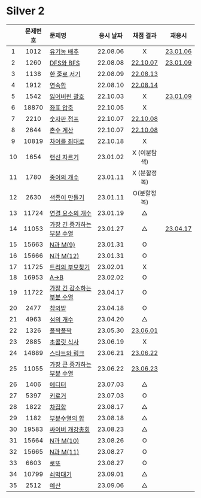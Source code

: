 # Silver 2

|     | 문제번호 | 문제명                                   | 응시 날짜 |           채점 결과           |            재응시             |
| :-: | :------: | :--------------------------------------- | :-------: | :---------------------------: | :---------------------------: |
|  1  |   1012   | [유기농 배추](./1012.js)                 | 22.08.06  |               X               | [23.01.06](./replay/1012.js)  |
|  2  |   1260   | [DFS와 BFS](./1260.js)                   | 22.08.08  |   [22.10.07](./1260_re.js)    | [23.01.09](./replay/1260.js)  |
|  3  |   1138   | [한 줄로 서기](./1138.js)                | 22.08.09  |   [22.08.13](./1138_re.js)    |
|  4  |   1912   | [연속합](./1912.js)                      | 22.08.10  |   [22.08.14](./1912_re.js)    |
|  5  |   1542   | [잃어버린 괄호](./1542.js)               | 22.10.03  |               X               | [23.01.09](./replay/1542.js)  |
|  6  |  18870   | [좌표 압축](./18870.js)                  | 22.10.05  |               X               |
|  7  |   2210   | [숫자판 점프](./2210.js)                 | 22.10.07  |   [22.10.08](./2210_re.js)    |
|  8  |   2644   | [촌수 계산](./2644.js)                   | 22.10.07  |   [22.10.08](./2644_re.js)    |
|  9  |  10819   | [차이를 최대로](./10819.js)              | 22.10.18  |               X               |
| 10  |   1654   | [랜선 자르기](./1654.js)                 | 23.01.02  |         X (이분탐색)          |
| 11  |   1780   | [종이의 개수](./1780.js)                 | 23.01.11  |         X (분할정복)          |
| 12  |   2630   | [색종이 만들기](./2630.js)               | 23.01.11  |          O(분할정복)          |
| 13  |  11724   | [연결 요소의 개수](./11724.js)           | 23.01.19  |               △               |
| 14  |  11053   | [가장 긴 증가하는 부분 수열](./11053.js) | 23.01.27  |               △               | [23.04.17](./replay/11053.js) |
| 15  |  15663   | [N과 M(9)](./15663.js)                   | 23.01.31  |               O               |
| 16  |  15666   | [N과 M(12)](./15666.js)                  | 23.01.31  |               O               |
| 17  |  11725   | [트리의 부모찾기](./11725.js)            | 23.02.01  |               X               |
| 18  |  16953   | [A->B](./16953.js)                       | 23.02.02  |               O               |
| 19  |  11722   | [가장 긴 감소하는 부분 수열](./11722.js) | 23.04.17  |               O               |
| 20  |   2477   | [참외밭](./2477.js)                      | 23.04.18  |               O               |
| 21  |   4963   | [섬의 개수](./4963.js)                   | 23.04.20  |               △               |
| 22  |   1326   | [폴짝폴짝](./1326.js)                    | 23.05.30  | [23.06.01](./replay/1326.js)  |
| 23  |   2885   | [초콜릿 식사](./2885.js)                 | 23.06.19  |               X               |
| 24  |  14889   | [스타트와 링크](./14889.js)              | 23.06.21  | [23.06.22](./replay/14889.js) |
| 25  |  11055   | [가장 큰 증가하는 부분 수열](./11055.js) | 23.06.22  | [23.06.23](./replay/11055.js) |
| 26  |   1406   | [에디터](./1406.js)                      | 23.07.03  |               △               |
| 27  |   5397   | [키로거](./5397.js)                      | 23.07.03  |               O               |
| 28  |   1822   | [차집합](./1822.js)                      | 23.08.17  |               △               |
| 29  |   1182   | [부분수열의 합](./1182.js)               | 23.08.18  |               △               |
| 30  |  19583   | [싸이버 개강총회](./19583.js)            | 23.08.23  |               △               |
| 31  |  15664   | [N과 M(10)](./15664.js)                  | 23.08.26  |               O               |
| 32  |  15665   | [N과 M(11)](./15665.js)                  | 23.08.27  |               O               |
| 33  |   6603   | [로또](./6603.js)                        | 23.08.27  |               O               |
| 34  |  10799   | [쇠막대기](./10799.js)                   | 23.09.01  |               △               |
| 35  |   2512   | [예산](./2512.js)                        | 23.09.06  |               △               |
